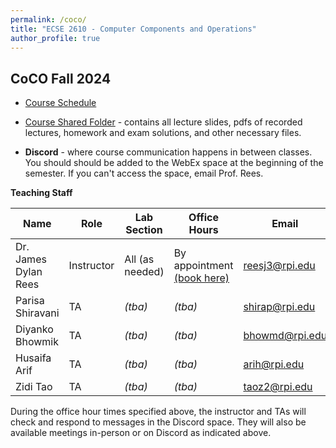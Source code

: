 ```yaml
---
permalink: /coco/
title: "ECSE 2610 - Computer Components and Operations"
author_profile: true
---
```


## CoCO Fall 2024

* [Course Schedule](https://docs.google.com/spreadsheets/d/12wq56331jazjz68A7vFsEeCxHH8CLa5r-3waZe3VIBA/edit?usp=sharing)

* [Course Shared Folder](https://u.pcloud.link/publink/show?code=kZvtBO0ZLH4q6HXwWdktRzuunSGw6XPYlf57) - contains all lecture slides, pdfs of recorded lectures, homework and exam solutions, and other necessary files.
* **Discord** - where course communication happens in between classes.  You should should be added to the WebEx space at the beginning of the semester.  If you can't access the space, email Prof. Rees.

**Teaching Staff**

| Name  | Role | Lab Section | Office Hours | Email | Discord Name |
| ------------- | ------------- | ------------- | ------------- | ------------- | ------------- |
| Dr. James Dylan Rees | Instructor  | All (as needed)  | By appointment [(book here)](https://calendly.com/reesj3/coco-office-hours) | reesj3@rpi.edu  | j.dylanrees |
| Parisa Shiravani | TA  | *(tba)*  | *(tba)* | shirap@rpi.edu  | parisan_sh |
| Diyanko Bhowmik | TA  | *(tba)*  | *(tba)* | bhowmd@rpi.edu  | diyanko |
| Husaifa Arif | TA  | *(tba)*  | *(tba)* | arih@rpi.edu  | diyanko |
| Zidi Tao | TA  | *(tba)*  | *(tba)* | taoz2@rpi.edu  | diyanko |


During the office hour times specified above, the instructor and TAs will check and respond to messages in the Discord space.  They will also be available meetings in-person or on Discord as indicated above.


